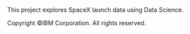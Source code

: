 This project explores SpaceX launch data using Data Science.

Copyright ©IBM Corporation. All rights reserved.
